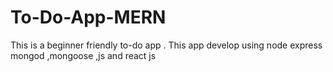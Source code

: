 # To-Do-App-MERN
This is a beginner friendly to-do app . This app develop using node express mongod ,mongoose ,js  and react js
